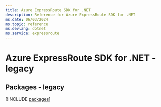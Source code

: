 ```yaml
---
title: Azure ExpressRoute SDK for .NET
description: Reference for Azure ExpressRoute SDK for .NET
ms.date: 06/03/2024
ms.topic: reference
ms.devlang: dotnet
ms.service: expressroute
---
```

# Azure ExpressRoute SDK for .NET - legacy
## Packages - legacy
[!INCLUDE [packages](expressroute-index.md)]